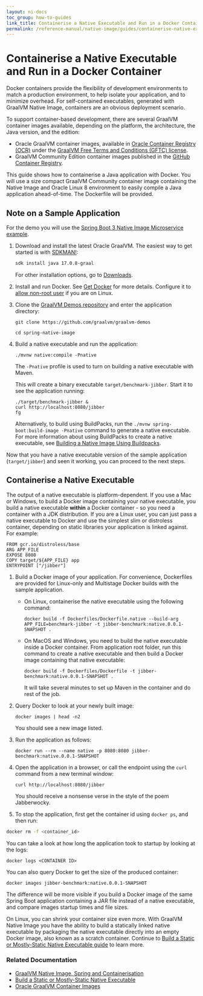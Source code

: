 ```yaml
---
layout: ni-docs
toc_group: how-to-guides
link_title: Containerise a Native Executable and Run in a Docker Container
permalink: /reference-manual/native-image/guides/containerise-native-executable-and-run-in-docker-container/
---
```


# Containerise a Native Executable and Run in a Docker Container

Docker containers provide the flexibility of development environments to match a production environment, to help isolate your application, and to minimize overhead. 
For self-contained executables, generated with GraalVM Native Image, containers are an obvious deployment scenario.

To support container-based development, there are several GraalVM container images available, depending on the platform, the architecture, the Java version, and the edition:

- Oracle GraalVM container images, available in [Oracle Container Registry (OCR)](https://container-registry.oracle.com) under the [GraalVM Free Terms and Conditions (GFTC) license](https://www.oracle.com/downloads/licenses/graal-free-license.html).
- GraalVM Community Edition container images published in the [GitHub Container Registry](https://github.com/orgs/graalvm/packages).

This guide shows how to containerise a Java application with Docker.
You will use a size compact GraalVM Community container image containing the Native Image and Oracle Linux 8 environment to easily compile a Java application ahead-of-time.
The Dockerfile will be provided.

## Note on a Sample Application

For the demo you will use the [Spring Boot 3 Native Image Microservice example](https://github.com/graalvm/graalvm-demos/blob/master/spring-native-image/README.md). 

1. Download and install the latest Oracle GraalVM.
The easiest way to get started is with [SDKMAN!](https://sdkman.io/jdks#graal):
    ```bash
    sdk install java 17.0.8-graal 
    ```
    For other installation options, go to [Downloads](https://www.graalvm.org/downloads/).

2. Install and run Docker. See [Get Docker](https://docs.docker.com/get-docker/#installation) for more details. Configure it to [allow non-root user](https://docs.docker.com/engine/install/linux-postinstall/#manage-docker-as-a-non-root-user) if you are on Linux.

3. Clone the [GraalVM Demos repository](https://github.com/graalvm/graalvm-demos) and enter the application directory:

    ```shell
    git clone https://github.com/graalvm/graalvm-demos
    ```
    ```shell
    cd spring-native-image
    ```

3. Build a native executable and run the application:

    ```shell
    ./mvnw native:compile -Pnative
    ```
    The `-Pnative` profile is used to turn on building a native executable with Maven.

    This will create a binary executable `target/benchmark-jibber`. Start it to see the application running:

    ```shell
    ./target/benchmark-jibber &
    curl http://localhost:8080/jibber
    fg
    ```
        
    Alternatively, to build using BuildPacks, run the `./mvnw spring-boot:build-image -Pnative` command to generate a native executable. 
    For more information about using BuildPacks to create a native executable, see [Building a Native Image Using Buildpacks](https://docs.spring.io/spring-boot/docs/3.0.0/reference/html/native-image.html#native-image.developing-your-first-application.buildpacks).

Now that you have a native executable version of the sample application (`target/jibber`) and seen it working, you can proceed to the next steps.

## Containerise a Native Executable

The output of a native executable is platform-dependent.
If you use a Mac or Windows, to build a Docker image containing your native executable, you build a native executable **within** a Docker container - so you need a container with a JDK distribution.
If you are a Linux user, you can just pass a native executable to Docker and use the simplest slim or distroless container, depending on static libraries your application is linked against. 
For example:

```
FROM gcr.io/distroless/base
ARG APP_FILE
EXPOSE 8080
COPY target/${APP_FILE} app 
ENTRYPOINT ["/jibber"]
```

1. Build a Docker image of your application. For convenience, Dockerfiles are provided for Linux-only and Multistage Docker builds with the sample application. 
    - On Linux, containerise the native executable using the following command:
        ```shell
        docker build -f Dockerfiles/Dockerfile.native --build-arg APP_FILE=benchmark-jibber -t jibber-benchmark:native.0.0.1-SNAPSHOT .
        ```

    - On MacOS and Windows, you need to build the native executable inside a Docker container. 
    From application root folder, run this command to create a native executable and then build a Docker image containing that native executable:
        ```shell
        docker build -f Dockerfiles/Dockerfile -t jibber-benchmark:native.0.0.1-SNAPSHOT .
        ```
        It will take several minutes to set up Maven in the container and do rest of the job.

2. Query Docker to look at your newly built image:
    ```shell
    docker images | head -n2
    ```
    You should see a new image listed.

3. Run the application as follows:
    ```shell
    docker run --rm --name native -p 8080:8080 jibber-benchmark:native.0.0.1-SNAPSHOT
    ```
    
4. Open the application in a browser, or call the endpoint using the `curl` command from a new terminal window:
    ```shell
    curl http://localhost:8080/jibber
    ```
    You should receive a nonsense verse in the style of the poem Jabberwocky.

5. To stop the application, first get the container id using `docker ps`, and then run:
```bash
docker rm -f <container_id>
```   
    
You can take a look at how long the application took to startup by looking at the logs:

```shell
docker logs <CONTAINER ID>
```
You can also query Docker to get the size of the produced container:
```
docker images jibber-benchmark:native.0.0.1-SNAPSHOT
```

The difference will be more visible if you build a Docker image of the same Spring Boot application containing a JAR file instead of a native executable, and compare images startup times and file sizes. 
    
On Linux, you can shrink your container size even more.
With GraalVM Native Image you have the ability to build a statically linked native executable by packaging the native executable directly into an empty Docker image, also known as a scratch container. 
Continue to [Build a Static or Mostly-Static Native Executable guide](build-static-and-mostly-static-executable.md) to learn more.

### Related Documentation

* [GraalVM Native Image, Spring and Containerisation](https://luna.oracle.com/lab/fdfd090d-e52c-4481-a8de-dccecdca7d68)
* [Build a Static or Mostly-Static Native Executable](build-static-and-mostly-static-executable.md)
* [Oracle GraalVM Container Images](https://container-registry.oracle.com/)